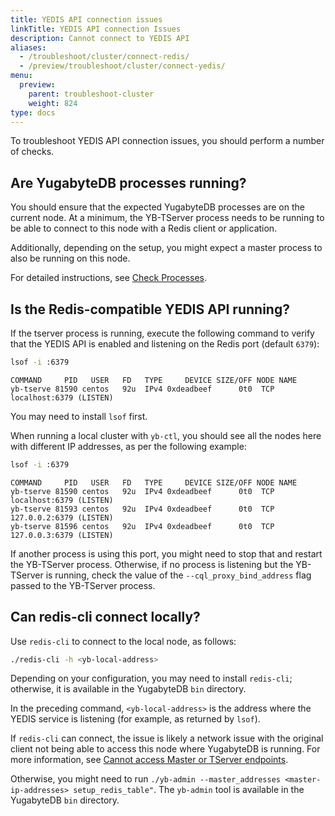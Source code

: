 ```yaml
---
title: YEDIS API connection issues
linkTitle: YEDIS API connection Issues
description: Cannot connect to YEDIS API
aliases:
  - /troubleshoot/cluster/connect-redis/
  - /preview/troubleshoot/cluster/connect-yedis/
menu:
  preview:
    parent: troubleshoot-cluster
    weight: 824
type: docs
---
```


To troubleshoot YEDIS API connection issues, you should perform a number of checks.

## Are YugabyteDB processes running?

You should ensure that the expected YugabyteDB processes are on the current node. At a minimum, the YB-TServer process needs to be running to be able to connect to this node with a Redis client or application.

Additionally, depending on the setup, you might expect a master process to also be running on this node.

For detailed instructions, see [Check Processes](../../nodes/check-processes/).

## Is the Redis-compatible YEDIS API running?

If the tserver process is running, execute the following command to verify that the YEDIS API is enabled and listening on the Redis port (default `6379`):

```sh
lsof -i :6379
```

```output
COMMAND     PID   USER   FD   TYPE     DEVICE SIZE/OFF NODE NAME
yb-tserve 81590 centos   92u  IPv4 0xdeadbeef      0t0  TCP localhost:6379 (LISTEN)
```

You may need to install `lsof` first.

When running a local cluster with `yb-ctl`, you should see all the nodes here with different IP addresses, as per the following example:

```sh
lsof -i :6379
```

```output
COMMAND     PID   USER   FD   TYPE     DEVICE SIZE/OFF NODE NAME
yb-tserve 81590 centos   92u  IPv4 0xdeadbeef      0t0  TCP localhost:6379 (LISTEN)
yb-tserve 81593 centos   92u  IPv4 0xdeadbeef      0t0  TCP 127.0.0.2:6379 (LISTEN)
yb-tserve 81596 centos   92u  IPv4 0xdeadbeef      0t0  TCP 127.0.0.3:6379 (LISTEN)
```

If another process is using this port, you might need to stop that and restart the YB-TServer process. Otherwise, if no process is listening but the YB-TServer is running, check the value of the `--cql_proxy_bind_address` flag passed to the YB-TServer process.

## Can redis-cli connect locally?

Use `redis-cli` to connect to the local node, as follows:

```sh
./redis-cli -h <yb-local-address>
```

Depending on your configuration, you may need to install `redis-cli`; otherwise, it is available in the YugabyteDB `bin` directory.

In the preceding command, `<yb-local-address>` is the address where the YEDIS service is listening (for example, as returned by `lsof`).

If `redis-cli` can connect, the issue is likely a network issue with the original client not being able to access this node where YugabyteDB is running. For more information, see [Cannot access Master or TServer endpoints](#cannot-access-master-or-tserver-endpoints).

Otherwise, you might need to run `./yb-admin --master_addresses <master-ip-addresses> setup_redis_table"`. The `yb-admin` tool is available in the YugabyteDB `bin` directory.